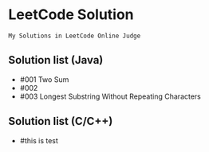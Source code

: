 # LeetCode Solution
    My Solutions in LeetCode Online Judge

## Solution list (Java)
+ #001 Two Sum
+ #002
+ #003 Longest Substring Without Repeating Characters

## Solution list (C/C++)

+ #this is test
